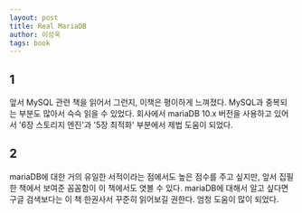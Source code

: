 ```yaml
---
layout: post
title: Real MariaDB
author: 이성욱
tags: book
---
```


## 1

앞서 MySQL 관련 책을 읽어서 그런지, 이책은 평이하게 느껴졌다. MySQL과 중복되는 부분도 많아서 슥슥 읽을 수 있었다. 회사에서 mariaDB 10.x 버전을 사용하고 있어서 '6장 스토리지 엔진'과 '5장 최적화' 부분에서 제법 도움이 되었다.

## 2

mariaDB에 대한 거의 유일한 서적이라는 점에서도 높은 점수를 주고 싶지만, 앞서 집필한 책에서 보여준 꼼꼼함이 이 책에서도 엿볼 수 있다. mariaDB에 대해서 알고 싶다면 구글 검색보다는 이 책 한권사서 꾸준히 읽어보길 권한다. 엄청 도움이 많이 되었다.